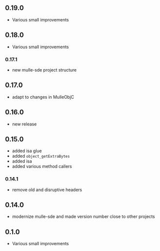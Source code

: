 ## 0.19.0

* Various small improvements


## 0.18.0

* Various small improvements


### 0.17.1

* new mulle-sde project structure

## 0.17.0

* adapt to changes in MulleObjC


## 0.16.0

* new release


## 0.15.0

* added isa glue
* added `object_getExtraBytes`
* added isa
* added various method callers


### 0.14.1

* remove old and disruptive headers

## 0.14.0

* modernize mulle-sde and made version number close to other projects


## 0.1.0

* Various small improvements
